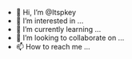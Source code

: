 - 👋 Hi, I’m @Itspkey
- 👀 I’m interested in ...
- 🌱 I’m currently learning ...
- 💞️ I’m looking to collaborate on ...
- 📫 How to reach me ...

<!---
Itspkey/Itspkey is a ✨ special ✨ repository because its `README.md` (this file) appears on your GitHub profile.
You can click the Preview link to take a look at your changes.
--->
